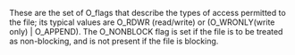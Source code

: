 These are the set of O_flags that describe the types of access permitted to the file; its typical values are O_RDWR (read/write) or (O_WRONLY(write only) | O_APPEND). The O_NONBLOCK flag is set if the file is to be treated as non-blocking, and is not present if the file is blocking.
